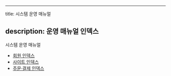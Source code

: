 
---
title: 시스템 운영 매뉴얼

description: 운영 매뉴얼 인덱스
---


시스템 운영 매뉴얼

- [회원 인덱스](회원/인덱스.md)
- [사이트 인덱스](사이트/메뉴관리-인덱스.md)
- [주문·결제 인덱스](주문결제/주문결제-인덱스.md)
